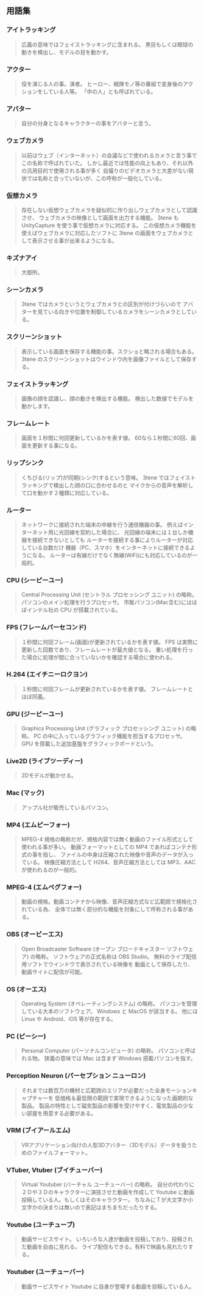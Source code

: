 ## 用語集

### アイトラッキング

>広義の意味ではフェイストラッキングに含まれる。
>黒目もしくは眼球の動きを検出し、モデルの目を動かす。


### アクター

>役を演じる人の事。演者。
>ヒーロー、戦隊モノ等の番組で変身後のアクションをしている人等。
>「中の人」とも呼ばれている。


### アバター

>自分の分身となるキャラクターの事をアバターと言う。


### ウェブカメラ

>以前はウェブ（インターネット）の会議などで使われるカメラと言う事でこの名称で呼ばれていた。
>しかし最近では性能の向上もあり、それ以外の汎用目的で使用される事が多く
>自撮りのビデオカメラと大差がない現状では名称と合っていないが、この呼称が一般化している。


### 仮想カメラ

>存在しない仮想ウェブカメラを疑似的に作り出しウェブカメラとして認識させ、
>ウェブカメラの映像として画面を出力する機能。
>3tene も UnityCapture を使う事で仮想カメラに対応する。
>この仮想カメラ機能を使えばウェブカメラに対応したソフトに
>3tene の画面をウェブカメラとして表示させる事が出来るようになる。


### キズナアイ

>大御所。


### シーンカメラ

>3tene ではカメラというとウェブカメラとの区別が付けづらいので
>アバターを見ている向きや位置を制御しているカメラをシーンカメラとしている。


### スクリーンショット

>表示している画面を保存する機能の事。スクショと略される場合もある。
>3tene のスクリーンショットはウインドウ内を画像ファイルとして保存する。


### フェイストラッキング

>画像の顔を認識し、顔の動きを検出する機能。
>検出した数値でモデルを動かします。


### フレームレート

>画面を１秒間に何回更新しているかを表す値。
>60なら１秒間に60回、画面を更新する事になる。


### リップシンク

>くちびる(リップ)が同期(シンク)するという意味。
>3tene ではフェイストラッキングで検出した顔の口に合わせるのと
>マイクからの音声を解析して口を動かす２種類に対応している。


### ルーター

>ネットワークに接続された端末の中継を行う通信機器の事。
>例えばインターネット用に光回線を契約した場合に、
>光回線の端末には１台しか機器を接続できないとしても
>ルーターを接続する事によりルーターが対応している台数だけ
>機器（PC、スマホ）をインターネットに接続できるようになる。
>ルーターは有線だけでなく無線(WiFi)にも対応しているのが一般的。


### CPU (シーピーユー)

>Central Processing Unit (セントラル プロセッシング ユニット) の略称。
>パソコンのメイン処理を行うプロセッサ。
>市販パソコン(Mac含む)にはほぼインテル社の CPU が搭載されている。


### FPS (フレームパーセコンド)

>１秒間に何回フレーム(画面)が更新されているかを表す値。
>FPS は実際に更新した回数であり、フレームレートが最大値となる。
>重い処理を行った場合に処理が間に合っていないかを確認する場合に使われる。


### H.264 (エイチニーロクヨン)

>１秒間に何回フレームが更新されているかを表す値。
>フレームレートとほぼ同義。


### GPU (ジーピーユー)

>Graphics Processing Unit (グラフィック プロセッシング ユニット) の略称。
>PC の中に入っているグラフィック機能を担当するプロセッサ。
>GPU を搭載した追加基盤をグラフィックボードという。


### Live2D (ライブツーディー)

>2Dモデルが動かせる。


### Mac (マック)

>アップル社が販売しているパソコン。


### MP4 (エムピーフォー)

>MPEG-4 規格の略称だが、規格内容では無く動画のファイル形式として使われる事が多い。
>動画フォーマットとしての MP4 であればコンテナ形式の事を指し、
>ファイルの中身は圧縮された映像や音声のデータが入っている。
>映像圧縮方法として H264、音声圧縮方法としては MP3、AAC が使われるのが一般的。


### MPEG-4 (エムペグフォー)

>動画の規格。動画コンテナから映像、音声圧縮方式など広範囲で規格化されている為、
>全体では無く部分的な機能を対象にして呼称される事がある。


### OBS (オービーエス)

>Open Broadcaster Software (オープン ブロードキャスター ソフトウェア) の略称。
>ソフトウェアの正式名称は OBS Studio。
>無料のライブ配信用ソフトでウインドウで表示されている映像を
>動画として保存したり、動画サイトに配信が可能。


### OS (オーエス)

>Operating System (オペレーティングシステム) の略称。
>パソコンを管理している大本のソフトウェア。
>Windows と MacOS が該当する。
>他には Linux や Android、iOS 等が存在する。


### PC (ピーシー)

>Personal Computer (パーソナルコンピュータ) の略称。
>パソコンと呼ばれる物。
>狭義の意味では Mac は含まず Windows 搭載パソコンを指す。


### Perception Neuron (パーセプション ニューロン)

>それまでは数百万の機材と広範囲のエリアが必要だった全身モーションキャプチャーを
>低価格＆最低限の範囲で実現できるようになった画期的な製品。
>製品の特性として磁気製品の影響を受けやすく、電気製品の少ない部屋を用意する必要がある。


### VRM (ブイアールエム)

>VRアプリケーション向けの人型3Dアバター（3Dモデル）データを扱うためのファイルフォーマット。


### VTuber, Vtuber (ブイチューバー)

>Virtual Youtuber (バーチャル ユーチューバー) の略称。
>自分の代わりに２Ｄや３Ｄのキャラクターに演技させた動画を作成して
>Youtube に動画投稿している人。もしくはそのキャラクター。
>ちなみにＴが大文字か小文字かの決まりは無いので表記はまちまちだったりする。


### Youtube (ユーチューブ)

>動画サービスサイト。
>いろいろな人達が動画を投稿しており、投稿された動画を自由に見れる。
>ライブ配信もできる。有料で映画も見れたりする。


### Youtuber (ユーチューバー)

>動画サービスサイト Youtube に自身が登場する動画を投稿している人。



